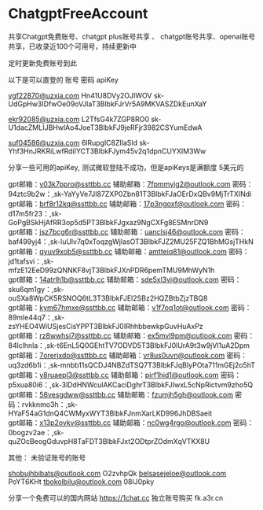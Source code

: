 # ChatgptFreeAccount

共享Chatgpt免费账号、chatgpt plus账号共享 、 chatgpt账号共享、openai账号共享，已收录近100个可用号，持续更新中

定时更新免费账号到此

以下是可以直登的  账号 密码 apiKey 


vgf22870@uzxia.com	Hn41U8DVy2OJIWOV	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

ekr92085@uzxia.com	L2TfsG4k7ZGP8RO0	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

suf04586@uzxia.com	6lRupglC8ZlIaSld	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


分享一些可用的apiKey, 测试微软登陆不成功，但是apiKeys是满额度 5美元的

  
gpt邮箱：y03k7ppro@ssttbb.cc   辅助邮箱：7fpmmyig2@outlook.com  密码：94ztc9b2w：,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    
gpt邮箱：brf8r12kq@ssttbb.cc   辅助邮箱：17p3ngoxf@outlook.com  密码：d17m5fr23：,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    
gpt邮箱：jsz7bcg6r@ssttbb.cc   辅助邮箱：uanclsj46@outlook.com  密码：baf499yj4：,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    
gpt邮箱：qyuv9xob5@ssttbb.cc   辅助邮箱：amtteiq81@outlook.com  密码：jd1tafsvi：,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    
gpt邮箱：14atrlh1b@ssttbb.cc   辅助邮箱：sde5xl3vj@outlook.com  密码：sku6qm1gy：,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    
gpt邮箱：kym67hmxe@ssttbb.cc   辅助邮箱：v1f7oq1ot@outlook.com  密码：89mle44q7：,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    
gpt邮箱：rz8wwhsi7@ssttbb.cc   辅助邮箱：ex5mvl9pm@outlook.com  密码：84lclhnla：,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    
gpt邮箱：7orerjxdo@ssttbb.cc   辅助邮箱：vr8us0uvn@outlook.com  密码：uq3zd6b1i：,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    
gpt邮箱：y8ruaepl3@ssttbb.cc   辅助邮箱：pirf1hid1@outlook.com  密码：p5xua80i6：,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    
gpt邮箱：56vesgdww@ssttbb.cc   辅助邮箱：fzumjh5gh@outlook.com  密码：rvkknmo3h：,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    
gpt邮箱：x13p2ovkv@ssttbb.cc   辅助邮箱：nc0wg4rgo@outlook.com  密码：0bogzv2ae：,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 


其他：
  未验证账号的账号
  
shobujhbibats@outlook.com O2zvhpQk
belsasejeloe@outlook.com PoYT6KHt
tbokolbilu@outlook.com 08lJ0pky


分享一个免费可以的国内网站 https://1chat.cc
独立账号购买 fk.a3r.cn
